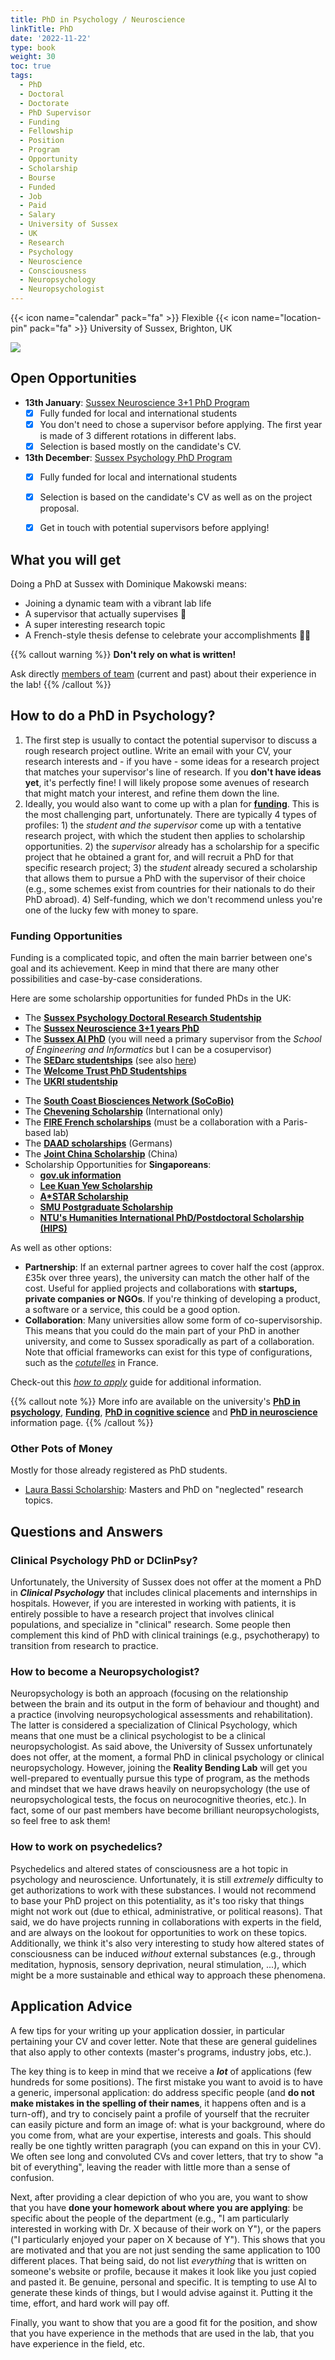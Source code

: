 ```yaml
---
title: PhD in Psychology / Neuroscience
linkTitle: PhD
date: '2022-11-22'
type: book
weight: 30
toc: true
tags:
  - PhD
  - Doctoral
  - Doctorate
  - PhD Supervisor
  - Funding
  - Fellowship
  - Position
  - Program
  - Opportunity
  - Scholarship
  - Bourse
  - Funded
  - Job
  - Paid
  - Salary
  - University of Sussex
  - UK
  - Research
  - Psychology
  - Neuroscience
  - Consciousness
  - Neuropsychology
  - Neuropsychologist
---
```


{{< icon name="calendar" pack="fa" >}} Flexible
{{< icon name="location-pin" pack="fa" >}} University of Sussex, Brighton, UK

![](doctorate.jpg)


<!-- 🔥**NEW**🔥 There is a [fully-funded](https://www.sussex.ac.uk/study/fees-funding/phd-funding/view/1658-Psychology-Doctoral-Research-Studentship-How-affective-and-embodied-processes-shape-our-conscious-and-unconscious-experience-of-reality-A-PhD-at-the-Reality-Bending-Lab) PhD position (for September 2024) available with me at Sussex (**DEADLINE TO APPLY: 24 January 2024**). It covers:

- [x] University fees (£25,000 per year)
- [x] Salary of £18,622 per year (+ additionally paid teaching available)
- [x] Research/training funds of £750 per year
- [x] Open research project (see [themes](https://realitybending.github.io/jobs/projects/))

**Send inquiries and CV to D.Makowski@sussex.ac.uk**. -->
## Open Opportunities

- **13th January**: [Sussex Neuroscience 3+1 PhD Program](https://www.sussex.ac.uk/research/centres/sussex-neuroscience/phd/4yearphd)
  - [x] Fully funded for local and international students
  - [x] You don't need to chose a supervisor before applying. The first year is made of 3 different rotations in different labs. 
  - [x] Selection is based mostly on the candidate's CV. 

- **13th December**: [Sussex Psychology PhD Program](https://www.sussex.ac.uk/study/fees-funding/phd-funding/view/1754-Psychology-Doctoral-Research-Studentship-UK-and-International)
  - [x] Fully funded for local and international students
  - [x] Selection is based on the candidate's CV as well as on the project proposal.
  - [x] Get in touch with potential supervisors before applying! 


## What you will get

Doing a PhD at Sussex with Dominique Makowski means:

- Joining a dynamic team with a vibrant lab life
- A supervisor that actually supervises 🤯
- A super interesting research topic
- A French-style thesis defense to celebrate your accomplishments 🧀🍷

{{% callout warning %}}
**Don't rely on what is written!**

Ask directly [members of team](/people/) (current and past) about their experience in the lab!
{{% /callout %}}


## How to do a PhD in Psychology?

1. The first step is usually to contact the potential supervisor to discuss a rough research project outline. Write an email with your CV, your research interests and - if you have - some ideas for a research project that matches your supervisor's line of research. If you **don't have ideas yet**, it's perfectly fine! I will likely propose some avenues of research that might match your interest, and refine them down the line.
2. Ideally, you would also want to come up with a plan for [**funding**](https://www.sussex.ac.uk/study/phd/degrees/psychology-phd#funding-fees). This is the most challenging part, unfortunately. There are typically 4 types of profiles: 1) the *student and the supervisor* come up with a tentative research project, with which the student then applies to scholarship opportunities. 2) the *supervisor* already has a scholarship for a specific project that he obtained a grant for, and will recruit a PhD for that specific research project; 3) the *student* already secured a scholarship that allows them to pursue a PhD with the supervisor of their choice (e.g., some schemes exist from countries for their nationals to do their PhD abroad). 4) Self-funding, which we don't recommend unless you're one of the lucky few with money to spare.

### Funding Opportunities 

Funding is a complicated topic, and often the main barrier between one's goal and its achievement. Keep in mind that there are many other possibilities and case-by-case considerations.

Here are some scholarship opportunities for funded PhDs in the UK: 

- The [**Sussex Psychology Doctoral Research Studentship**](https://archive.sussex.ac.uk/study/scholarships/1525-Psychology-Doctoral-Research-Studentship-UK-and-International)
- The [**Sussex Neuroscience 3+1 years PhD**](https://www.sussex.ac.uk/research/centres/sussex-neuroscience/phd/4yearphd)
- The [**Sussex AI PhD**](https://www.sussex.ac.uk/study/fees-funding/phd-funding/view/1807-Sussex-AI-PhD-studentships) (you will need a primary supervisor from the *School of Engineering and Informatics* but I can be a cosupervisor)
- The [**SEDarc studentships**](https://www.sussex.ac.uk/study/fees-funding/phd-funding/view/1639-SEDarc-(ESRC)-PhD-scholarships-for-research-in-the-Social-Sciences) (see also [here](https://sedarc.ac.uk/thematic-pathways/))
- The [**Welcome Trust PhD Studentships**](https://wellcome.org/grant-funding/schemes/four-year-phd-programmes-studentships-basic-scientists)
- The [**UKRI studentship**](https://www.ukri.org/what-we-do/developing-people-and-skills/find-studentships-and-doctoral-training/get-a-studentship-to-fund-your-doctorate/)
<!-- - The [**South East Network of Social Scientists (SeNSS)**](https://senss-dtp.ac.uk/apply) -->
- The [**South Coast Biosciences Network (SoCoBio)**](https://southcoastdtp.ac.uk/funding/)
- The [**Chevening Scholarship**](https://www.chevening.org/scholarships/) (International only)
- The [**FIRE French scholarships**](https://phd.learningplanetinstitute.org/en/join-us) (must be a collaboration with a Paris-based lab)
- The [**DAAD scholarships**](https://www.daad.de/en/study-research-teach-abroad/) (Germans)
- The [**Joint China Scholarship**](https://www.sussex.ac.uk/study/fees-funding/phd-funding/view/1625-China-Scholarship-Council-CSC-University-of-Sussex-Joint-Scholarships-2024) (China)
- Scholarship Opportunities for **Singaporeans**:
  - [**gov.uk information**](https://www.gov.uk/government/news/compilation-of-scholarships-and-fellowships-for-singaporeans)
  - [**Lee Kuan Yew Scholarship**](https://www.psc.gov.sg/scholarships/postgraduate-scholarships/lee-kuan-yew-scholarship)
  - [**A*STAR Scholarship**](https://www.a-star.edu.sg/Scholarships/for-graduate-studies/national-science-scholarship-phd)
  - [**SMU Postgraduate Scholarship**](https://www.smu.edu.sg/MOE-start/overseas-pg-scholarship)
  - [**NTU's Humanities International PhD/Postdoctoral Scholarship (HIPS)**](https://www.ntu.edu.sg/hass/admissions/graduate-programmes/hips2024)


As well as other options:

- **Partnership**: If an external partner agrees to cover half the cost (approx. £35k over three years), the university can match the other half of the cost. Useful for applied projects and collaborations with **startups, private companies or NGOs**. If you're thinking of developing a product, a software or a service, this could be a good option.
- **Collaboration**: Many universities allow some form of co-supervisorship. This means that you could do the main part of your PhD in another university, and come to Sussex sporadically as part of a collaboration. Note that official frameworks can exist for this type of configurations, such as the [*cotutelles*](https://u-paris.fr/cotutelle-internationale-de-these/) in France.

Check-out this [*how to apply*](https://www.sussex.ac.uk/study/phd/apply) guide for additional information.

{{% callout note %}}
More info are available on the university's [**PhD in psychology**](https://www.sussex.ac.uk/schools/psychology/study/phd), [**Funding**](https://www.sussex.ac.uk/study/phd/degrees/psychology-phd#funding-fees), [**PhD in cognitive science**](https://www.sussex.ac.uk/study/phd/degrees/cognitive-science-phd) and [**PhD in neuroscience**](https://www.sussex.ac.uk/research/centres/sussex-neuroscience/phd) information page.
{{% /callout %}}

### Other Pots of Money

Mostly for those already registered as PhD students.

- [Laura Bassi Scholarship](https://editing.press/bassi): Masters and PhD on "neglected" research topics.


## Questions and Answers

### Clinical Psychology PhD or DClinPsy?

Unfortunately, the University of Sussex does not offer at the moment a PhD in ***Clinical Psychology*** that includes clinical placements and internships in hospitals. However, if you are interested in working with patients, it is entirely possible to have a research project that involves clinical populations, and specialize in "clinical" research. Some people then complement this kind of PhD with clinical trainings (e.g., psychotherapy) to transition from research to practice.

### How to become a Neuropsychologist?

Neuropsychology is both an approach (focusing on the relationship between the brain and its output in the form of behaviour and thought) and a practice (involving neuropsychological assessments and rehabilitation). The latter is considered a specialization of Clinical Psychology, which means that one must be a clinical psychologist to be a clinical neuropsychologist. As said above, the University of Sussex unfortunately does not offer, at the moment, a formal PhD in clinical psychology or clinical neuropsychology. However, joining the **Reality Bending Lab** will get you well-prepared to eventually pursue this type of program, as the methods and mindset that we have draws heavily on neuropsychology (the use of neuropsychological tests, the focus on neurocognitive theories, etc.). In fact, some of our past members have become brilliant neuropsychologists, so feel free to ask them!

### How to work on psychedelics?

Psychedelics and altered states of consciousness are a hot topic in psychology and neuroscience. Unfortunately, it is still *extremely* difficulty to get authorizations to work with these substances. I would not recommend to base your PhD project on this potentiality, as it's too risky that things might not work out (due to ethical, administrative, or political reasons). That said, we do have projects running in collaborations with experts in the field, and are always on the lookout for opportunities to work on these topics. Additionally, we think it's also very interesting to study how altered states of consciousness can be induced *without* external substances (e.g., through meditation, hypnosis, sensory deprivation, neural stimulation, ...), which might be a more sustainable and ethical way to approach these phenomena.

## Application Advice

A few tips for your writing up your application dossier, in particular pertaining your CV and cover letter. 
Note that these are general guidelines that also apply to other contexts (master's programs, industry jobs, etc.).

The key thing is to keep in mind that we receive a ***lot*** of applications (few hundreds for some positions). The first mistake you want to avoid is to have a generic, impersonal application: do address specific people (and **do not make mistakes in the spelling of their names**, it happens often and is a turn-off), and try to concisely paint a profile of yourself that the recruiter can easily picture and form an image of: what is your background, where do you come from, what are your expertise, interests and goals. This should really be one tightly written paragraph (you can expand on this in your CV). We often see long and convoluted CVs and cover letters, that try to show "a bit of everything", leaving the reader with little more than a sense of confusion. 

Next, after providing a clear depiction of who you are, you want to show that you have **done your homework about where you are applying**: be specific about the people of the department (e.g., "I am particularly interested in working with Dr. X because of their work on Y"), or the papers ("I particularly enjoyed your paper on X because of Y"). This shows that you are motivated and that you are not just sending the same application to 100 different places. That being said, do not list *everything* that is written on someone's website or profile, because it makes it look like you just copied and pasted it. Be genuine, personal and specific. It is tempting to use AI to generate these kinds of things, but I would advise against it. Putting it the time, effort, and hard work will pay off.

Finally, you want to show that you are a good fit for the position, and show that you have experience in the methods that are used in the lab, that you have experience in the field, etc.